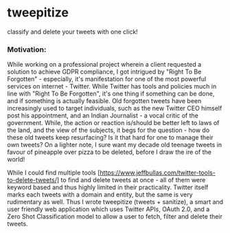 # tweepitize
classify and delete your tweets with one click!

### Motivation:
While working on a professional project wherein a client requested a solution to achieve GDPR compliance, I got intrigued by "Right To Be Forgotten" - especially, it's manifestation for one of the most powerful services on internet - Twitter. While Twitter has tools and policies much in line with "Right To Be Forgotten", it's one thing if something can be done, and if something is actually feasible. Old forgotten tweets have been increasingly used to target individuals, such as the new Twitter CEO himself post his appointment, and an Indian Journalist - a vocal critic of the government. While, the action or reaction is/should be better left to laws of the land, and the view of the subjects, it begs for the question - how do these old tweets keep resurfacing? Is it that hard for one to manage their own tweets? On a lighter note, I sure want my decade old teenage tweets in favour of pineapple over pizza to be deleted, before I draw the ire of the world!

While I could find multiple tools [https://www.jeffbullas.com/twitter-tools-to-delete-tweets/] to find and delete tweets at once - all of them were keyword based and thus highly limited in their practicality. Twitter itself marks each tweets with a domain and entity, but the same is very rudimentary as well. Thus I wrote tweepitize (tweets + sanitize), a smart and user friendly web application which uses Twitter APIs, OAuth 2.0, and a Zero Shot Classification model to allow a user to fetch, filter and delete their tweets.
